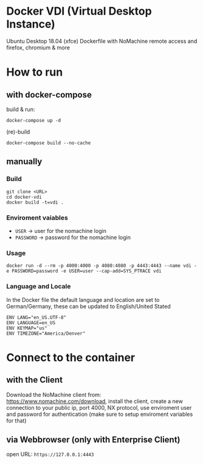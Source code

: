 # Docker VDI (Virtual Desktop Instance)
Ubuntu Desktop 18.04 (xfce) Dockerfile with NoMachine remote access and firefox, chromium & more

# How to run
## with docker-compose
build & run:
```
docker-compose up -d
```

(re)-build
```
docker-compose build --no-cache
```

## manually
### Build

```
git clone <URL>
cd docker-vdi
docker build -t=vdi .
```


### Enviroment vaiables
* `USER` -> user for the nomachine login
* `PASSWORD` -> password for the nomachine login

### Usage

```
docker run -d --rm -p 4000:4000 -p 4080:4080 -p 4443:4443 --name vdi -e PASSWORD=password -e USER=user --cap-add=SYS_PTRACE vdi
```

### Language and Locale
In the Docker file the default language and location are set to German/Germany, these can be updated to English/United Stated

```
ENV LANG="en_US.UTF-8"
ENV LANGUAGE=en_US
ENV KEYMAP="us"
ENV TIMEZONE="America/Denver"
```


# Connect to the container
## with the Client
Download the NoMachine client from: https://www.nomachine.com/download, install the client, create a new connection to your public ip, port 4000, NX protocol, use enviroment user and password for authentication (make sure to setup enviroment variables for that)

## via Webbrowser (only with Enterprise Client)
open URL: `https://127.0.0.1:4443`
